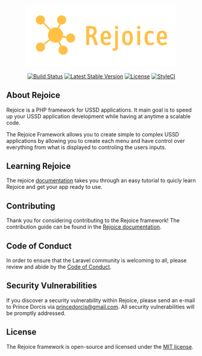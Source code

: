 <p align="center"><img src="https://github.com/prinx/rejoice-docs/raw/master/assets/images/logo.png" width="400"></p>

<p align="center">
<a href="https://travis-ci.org/prinx/rejoice"><img src="https://travis-ci.org/prinx/rejoice.svg" alt="Build Status"></a>
<a href="https://packagist.org/packages/prinx/rejoice"><img src="https://poser.pugx.org/prinx/rejoice/v/stable.svg" alt="Latest Stable Version"></a>
<a href="https://packagist.org/packages/prinx/rejoice"><img src="https://poser.pugx.org/prinx/rejoice/license.svg" alt="License"></a>
<a href="https://github.styleci.io/repos/274399081?branch=master"><img src="https://github.styleci.io/repos/274399081/shield?branch=master" alt="StyleCI"></a>
</p>

## About Rejoice

Rejoice is a PHP framework for USSD applications. It main goal is to speed up your USSD application development while having at anytime a scalable code.

The Rejoice Framework allows you to create simple to complex USSD applications by allowing you to create each menu and have control over everything from what is displayed to controling the users inputs.

## Learning Rejoice

The rejoice [documentation](https://prinx.github.io/rejoice-docs) takes you through an easy tutorial to quicly learn Rejoice and get your app ready to use.

## Contributing

Thank you for considering contributing to the Rejoice framework! The contribution guide can be found in the [Rejoice documentation](https://prinx.github.io/rejoice-docs/contributions).

## Code of Conduct

In order to ensure that the Laravel community is welcoming to all, please review and abide by the [Code of Conduct](https://prinx.github.io/rejoice-docs/contributions#code-of-conduct).

## Security Vulnerabilities

If you discover a security vulnerability within Rejoice, please send an e-mail to Prince Dorcis via [princedorcis@gmail.com](mailto:princedorcis@gmail.com). All security vulnerabilities will be promptly addressed.

## License

The Rejoice framework is open-source and licensed under the [MIT license](https://opensource.org/licenses/MIT).
